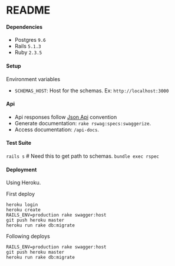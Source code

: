# README

#### Dependencies

- Postgres `9.6`
- Rails `5.1.3`
- Ruby `2.3.5`

#### Setup

Environment variables 
- `SCHEMAS_HOST`: Host for the schemas. Ex: `http://localhost:3000` 

#### Api

- Api responses follow [Json Api](https://jsonapi.org) convention
- Generate documentation: `rake rswag:specs:swaggerize`.
- Access documentation: `/api-docs`.

#### Test Suite

`rails s` # Need this to get path to schemas.
`bundle exec rspec`


#### Deployment

Using Heroku.

First deploy

```
heroku login
heroku create
RAILS_ENV=production rake swagger:host
git push heroku master
heroku run rake db:migrate
```

Following deploys

```
RAILS_ENV=production rake swagger:host
git push heroku master
heroku run rake db:migrate
```



